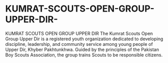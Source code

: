 # KUMRAT-SCOUTS-OPEN-GROUP-UPPER-DIR-
KUMRAT SCOUTS OPEN GROUP UPPER DIR The Kumrat Scouts Open Group Upper Dir is a registered youth organization dedicated to developing discipline, leadership, and community service among young people of Upper Dir, Khyber Pakhtunkhwa. Guided by the principles of the Pakistan Boy Scouts Association, the group trains Scouts to be responsible citizens.
